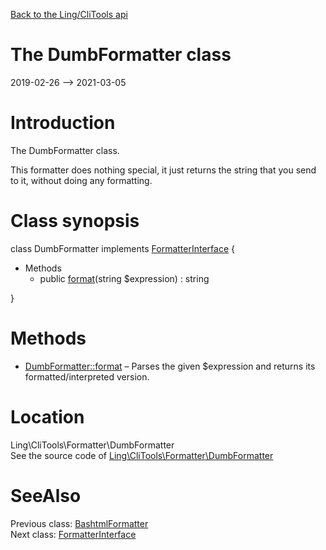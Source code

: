 [Back to the Ling/CliTools api](https://github.com/lingtalfi/CliTools/blob/master/doc/api/Ling/CliTools.md)



The DumbFormatter class
================
2019-02-26 --> 2021-03-05






Introduction
============

The DumbFormatter class.

This formatter does nothing special, it just returns the string that you send to it,
without doing any formatting.



Class synopsis
==============


class <span class="pl-k">DumbFormatter</span> implements [FormatterInterface](https://github.com/lingtalfi/CliTools/blob/master/doc/api/Ling/CliTools/Formatter/FormatterInterface.md) {

- Methods
    - public [format](https://github.com/lingtalfi/CliTools/blob/master/doc/api/Ling/CliTools/Formatter/DumbFormatter/format.md)(string $expression) : string

}






Methods
==============

- [DumbFormatter::format](https://github.com/lingtalfi/CliTools/blob/master/doc/api/Ling/CliTools/Formatter/DumbFormatter/format.md) &ndash; Parses the given $expression and returns its formatted/interpreted version.





Location
=============
Ling\CliTools\Formatter\DumbFormatter<br>
See the source code of [Ling\CliTools\Formatter\DumbFormatter](https://github.com/lingtalfi/CliTools/blob/master/Formatter/DumbFormatter.php)



SeeAlso
==============
Previous class: [BashtmlFormatter](https://github.com/lingtalfi/CliTools/blob/master/doc/api/Ling/CliTools/Formatter/BashtmlFormatter.md)<br>Next class: [FormatterInterface](https://github.com/lingtalfi/CliTools/blob/master/doc/api/Ling/CliTools/Formatter/FormatterInterface.md)<br>
